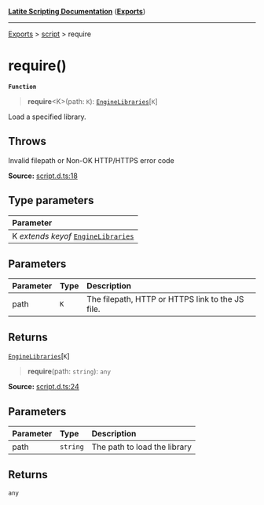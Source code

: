 [**Latite Scripting Documentation**](../../README.md) ([**Exports**](../../exports.md))

---

[Exports](../../exports.md) > [script](../index.md) > require

# require()

**`Function`**

> **require**\<K\>(path: `K`): [`EngineLibraries`](../interfaces/interface.EngineLibraries.md)[`K`]

Load a specified library.

## Throws

Invalid filepath or Non-OK HTTP/HTTPS error code

**Source:** [script.d.ts:18](https://github.com/LatiteScripting/latitescripting.github.io/blob/d29f363/definitions/script.d.ts#L18)

## Type parameters

| Parameter                                                                           |
| :---------------------------------------------------------------------------------- |
| K _extends_ _keyof_ [`EngineLibraries`](../interfaces/interface.EngineLibraries.md) |

## Parameters

| Parameter | Type | Description                                      |
| :-------- | :--- | :----------------------------------------------- |
| path      | `K`  | The filepath, HTTP or HTTPS link to the JS file. |

## Returns

[`EngineLibraries`](../interfaces/interface.EngineLibraries.md)[`K`]

> **require**(path: `string`): `any`

**Source:** [script.d.ts:24](https://github.com/LatiteScripting/latitescripting.github.io/blob/d29f363/definitions/script.d.ts#L24)

## Parameters

| Parameter | Type     | Description                  |
| :-------- | :------- | :--------------------------- |
| path      | `string` | The path to load the library |

## Returns

`any`
